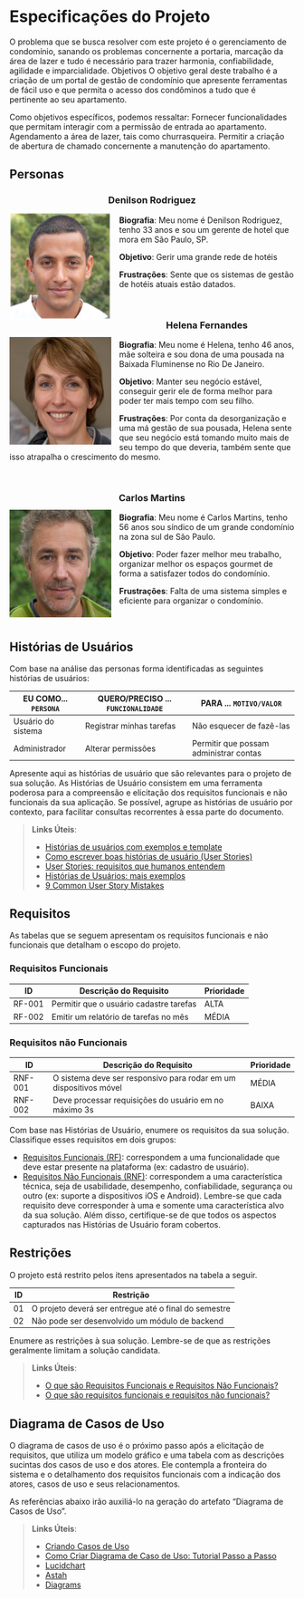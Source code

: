 # Especificações do Projeto

O problema que se busca resolver com este projeto é o gerenciamento de condomínio, sanando os problemas concernente a portaria, marcação da área de lazer e tudo é necessário para trazer harmonia, confiabilidade, agilidade e imparcialidade.
Objetivos
O objetivo geral deste trabalho é a criação de um portal de gestão de condomínio que apresente ferramentas de fácil uso e que permita o acesso dos condôminos a tudo que é pertinente ao seu apartamento.

Como objetivos específicos, podemos ressaltar:
Fornecer funcionalidades que permitam interagir com a permissão de entrada ao apartamento.
Agendamento a área de lazer, tais como churrasqueira.
Permitir a criação de abertura de chamado concernente a manutenção do apartamento.

## Personas

 **<h3 align="center" >Denilson Rodriguez</h3 >**
 
 <img align="left" width="180px" height="190px" style="margin:-5px 1em 0 auto" src="img/persona1.png"> **Biografia**: Meu nome é Denilson Rodriguez, tenho 33 anos e sou um gerente de hotel que mora em São Paulo, SP.

**Objetivo**:
Gerir uma grande rede de hotéis

**Frustrações**:
Sente que os sistemas de gestão de hotéis atuais estão datados.

<br />         

**<h3 align="center" >Helena Fernandes</h3 >**
 
 <img align="left" width="180px" height="190px" style="margin:-5px 1em 0 auto" src="img/persona2.jpg"> **Biografia**: Meu nome é Helena, tenho 46 anos, mãe solteira e sou dona de uma pousada na Baixada Fluminense no Rio De Janeiro.

**Objetivo**:
Manter seu negócio estável, conseguir gerir ele de forma melhor para poder ter mais tempo com seu filho.

**Frustrações**:
Por conta da desorganização e uma má gestão de sua pousada, Helena sente que seu negócio está tomando muito mais de seu tempo do que deveria, também sente que isso atrapalha o crescimento do mesmo.

<br />         
 
**<h3 align="center" >Carlos Martins</h3 >**
 
 <img align="left" width="180px" height="190px" style="margin:-5px 1em 0 auto" src="img/persona3.jpg"> **Biografia**: Meu nome é Carlos Martins, tenho 56 anos sou síndico de um grande condomínio na zona sul de São Paulo.

**Objetivo**:
Poder fazer melhor meu trabalho, organizar melhor os espaços gourmet de forma a satisfazer todos do condomínio.

**Frustrações**:
Falta de uma sistema simples e eficiente para organizar o condomínio.
 
<br />         

## Histórias de Usuários

Com base na análise das personas forma identificadas as seguintes histórias de usuários:

|EU COMO... `PERSONA`| QUERO/PRECISO ... `FUNCIONALIDADE` |PARA ... `MOTIVO/VALOR`                 |
|--------------------|------------------------------------|----------------------------------------|
|Usuário do sistema  | Registrar minhas tarefas           | Não esquecer de fazê-las               |
|Administrador       | Alterar permissões                 | Permitir que possam administrar contas |

Apresente aqui as histórias de usuário que são relevantes para o projeto de sua solução. As Histórias de Usuário consistem em uma ferramenta poderosa para a compreensão e elicitação dos requisitos funcionais e não funcionais da sua aplicação. Se possível, agrupe as histórias de usuário por contexto, para facilitar consultas recorrentes à essa parte do documento.

> **Links Úteis**:
> - [Histórias de usuários com exemplos e template](https://www.atlassian.com/br/agile/project-management/user-stories)
> - [Como escrever boas histórias de usuário (User Stories)](https://medium.com/vertice/como-escrever-boas-users-stories-hist%C3%B3rias-de-usu%C3%A1rios-b29c75043fac)
> - [User Stories: requisitos que humanos entendem](https://www.luiztools.com.br/post/user-stories-descricao-de-requisitos-que-humanos-entendem/)
> - [Histórias de Usuários: mais exemplos](https://www.reqview.com/doc/user-stories-example.html)
> - [9 Common User Story Mistakes](https://airfocus.com/blog/user-story-mistakes/)

## Requisitos

As tabelas que se seguem apresentam os requisitos funcionais e não funcionais que detalham o escopo do projeto.

### Requisitos Funcionais

|ID    | Descrição do Requisito  | Prioridade |
|------|-----------------------------------------|----|
|RF-001| Permitir que o usuário cadastre tarefas | ALTA | 
|RF-002| Emitir um relatório de tarefas no mês   | MÉDIA |

### Requisitos não Funcionais

|ID     | Descrição do Requisito  |Prioridade |
|-------|-------------------------|----|
|RNF-001| O sistema deve ser responsivo para rodar em um dispositivos móvel | MÉDIA | 
|RNF-002| Deve processar requisições do usuário em no máximo 3s |  BAIXA | 

Com base nas Histórias de Usuário, enumere os requisitos da sua solução. Classifique esses requisitos em dois grupos:

- [Requisitos Funcionais
 (RF)](https://pt.wikipedia.org/wiki/Requisito_funcional):
 correspondem a uma funcionalidade que deve estar presente na
  plataforma (ex: cadastro de usuário).
- [Requisitos Não Funcionais
  (RNF)](https://pt.wikipedia.org/wiki/Requisito_n%C3%A3o_funcional):
  correspondem a uma característica técnica, seja de usabilidade,
  desempenho, confiabilidade, segurança ou outro (ex: suporte a
  dispositivos iOS e Android).
Lembre-se que cada requisito deve corresponder à uma e somente uma
característica alvo da sua solução. Além disso, certifique-se de que
todos os aspectos capturados nas Histórias de Usuário foram cobertos.

## Restrições

O projeto está restrito pelos itens apresentados na tabela a seguir.

|ID| Restrição                                             |
|--|-------------------------------------------------------|
|01| O projeto deverá ser entregue até o final do semestre |
|02| Não pode ser desenvolvido um módulo de backend        |


Enumere as restrições à sua solução. Lembre-se de que as restrições geralmente limitam a solução candidata.

> **Links Úteis**:
> - [O que são Requisitos Funcionais e Requisitos Não Funcionais?](https://codificar.com.br/requisitos-funcionais-nao-funcionais/)
> - [O que são requisitos funcionais e requisitos não funcionais?](https://analisederequisitos.com.br/requisitos-funcionais-e-requisitos-nao-funcionais-o-que-sao/)

## Diagrama de Casos de Uso

O diagrama de casos de uso é o próximo passo após a elicitação de requisitos, que utiliza um modelo gráfico e uma tabela com as descrições sucintas dos casos de uso e dos atores. Ele contempla a fronteira do sistema e o detalhamento dos requisitos funcionais com a indicação dos atores, casos de uso e seus relacionamentos. 

As referências abaixo irão auxiliá-lo na geração do artefato “Diagrama de Casos de Uso”.

> **Links Úteis**:
> - [Criando Casos de Uso](https://www.ibm.com/docs/pt-br/elm/6.0?topic=requirements-creating-use-cases)
> - [Como Criar Diagrama de Caso de Uso: Tutorial Passo a Passo](https://gitmind.com/pt/fazer-diagrama-de-caso-uso.html/)
> - [Lucidchart](https://www.lucidchart.com/)
> - [Astah](https://astah.net/)
> - [Diagrams](https://app.diagrams.net/)
